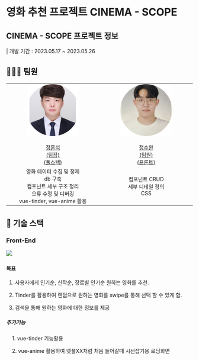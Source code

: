 # 영화 추천 프로젝트 CINEMA - SCOPE

## CINEMA - SCOPE 프로젝트 정보

| 개발 기간 : 2023.05.17 ~ 2023.05.26

## 👩🏻‍💻 팀원
<table align="center">
  <tr width="300px">
    <td height="140px" align="center"> <a href="https://github.com/AndreaStudy">
      <img src="/image/hs.png" width="140px" /> <br><br> 정훈석 <br>(팀장) <br>(풀스택)</a> <br></td>
      <td height="140px" align="center"> <a href="https://github.com/SWan9710">
      <img src="image/sw.png" width="140px" /> <br><br> 정수완 <br>(팀원) <br>(프론트)</a> <br></td>
  </tr>
  <tr width="300px">
    <td align="center" width="250px">
      영화 데이터 수집 및 정제<br>
      db 구축<br>
      컴포넌트 세부 구조 정리<br>
      오류 수정 및 디버깅<br>
      vue-tinder, vue-anime 활용<br>
    </td>
    <td align="center" width="250px">
      컴포넌트 CRUD<br>
      세부 디테일 정의 <br>
      CSS <br>
    </td>
  </tr>
</table>

## 🔧 기술 스택

### Front-End
<img src="https://img.shields.io/badge/Vue-4FC08D?style=for-the-badge&logo=Vue&logoColor=white">



#### 목표

1. 사용자에게  인기순, 신작순, 장르별 인기순 원하는 영화를 추천.

2. Tinder를 활용하여 랜덤으로 원하는 영화를 swipe를 통해 선택 할 수 있게 함.

3. 검색을 통해 원하는 영화에 대한 정보를 제공

##### 추가기능

    1. vue-tinder 기능활용

    2. vue-anime 활용하여 넷플XX처럼 처음 들어갈때 시선잡기용 로딩화면
